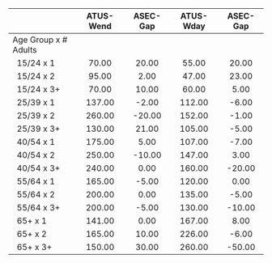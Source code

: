 
|                      |    ATUS-Wend |     ASEC-Gap |    ATUS-Wday |     ASEC-Gap |
| -------------------- | :----------: | :----------: | :----------: | :----------: |
| Age Group x # Adults |              |              |              |              |
| &nbsp;&nbsp;15/24 x 1 |        70.00 |        20.00 |        55.00 |        20.00 |
| &nbsp;&nbsp;15/24 x 2 |        95.00 |         2.00 |        47.00 |        23.00 |
| &nbsp;&nbsp;15/24 x 3+ |        70.00 |        10.00 |        60.00 |         5.00 |
| &nbsp;&nbsp;25/39 x 1 |       137.00 |        -2.00 |       112.00 |        -6.00 |
| &nbsp;&nbsp;25/39 x 2 |       260.00 |       -20.00 |       152.00 |        -1.00 |
| &nbsp;&nbsp;25/39 x 3+ |       130.00 |        21.00 |       105.00 |        -5.00 |
| &nbsp;&nbsp;40/54 x 1 |       175.00 |         5.00 |       107.00 |        -7.00 |
| &nbsp;&nbsp;40/54 x 2 |       250.00 |       -10.00 |       147.00 |         3.00 |
| &nbsp;&nbsp;40/54 x 3+ |       240.00 |         0.00 |       160.00 |       -20.00 |
| &nbsp;&nbsp;55/64 x 1 |       165.00 |        -5.00 |       120.00 |         0.00 |
| &nbsp;&nbsp;55/64 x 2 |       200.00 |         0.00 |       135.00 |        -5.00 |
| &nbsp;&nbsp;55/64 x 3+ |       200.00 |        -5.00 |       130.00 |       -10.00 |
| &nbsp;&nbsp;65+ x 1  |       141.00 |         0.00 |       167.00 |         8.00 |
| &nbsp;&nbsp;65+ x 2  |       165.00 |        10.00 |       226.00 |        -6.00 |
| &nbsp;&nbsp;65+ x 3+ |       150.00 |        30.00 |       260.00 |       -50.00 |

